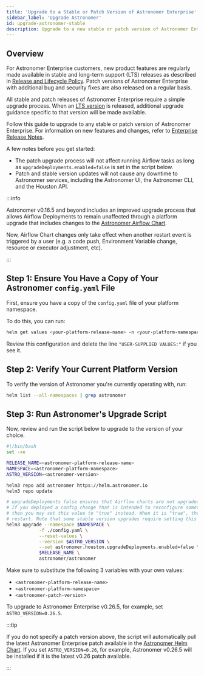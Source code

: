 ```yaml
---
title: 'Upgrade to a Stable or Patch Version of Astronomer Enterprise'
sidebar_label: 'Upgrade Astronomer'
id: upgrade-astronomer-stable
description: Upgrade to a new stable or patch version of Astronomer Enterprise.
---
```


## Overview

For Astronomer Enterprise customers, new product features are regularly made available in stable and long-term support (LTS) releases as described in [Release and Lifecycle Policy](release-lifecycle-policy.md). Patch versions of Astronomer Enterprise with additional bug and security fixes are also released on a regular basis.

All stable and patch releases of Astronomer Enterprise require a simple upgrade process. When an [LTS version](release-lifecycle-policy.md#release-channels) is released, additional upgrade guidance specific to that version will be made available.

Follow this guide to upgrade to any stable or patch version of Astronomer Enterprise. For information on new features and changes, refer to [Enterprise Release Notes](release-notes.md).

A few notes before you get started:
- The patch upgrade process will not affect running Airflow tasks as long as `upgradeDeployments.enabled=false` is set in the script below.
- Patch and stable version updates will not cause any downtime to Astronomer services, including the Astronomer UI, the Astronomer CLI, and the Houston API.

:::info

Astronomer v0.16.5 and beyond includes an improved upgrade process that allows Airflow Deployments to remain unaffected through a platform upgrade that includes changes to the [Astronomer Airflow Chart](https://github.com/astronomer/airflow-chart).

Now, Airflow Chart changes only take effect when another restart event is triggered by a user (e.g. a code push, Environment Variable change, resource or executor adjustment, etc).

:::

## Step 1: Ensure You Have a Copy of Your Astronomer `config.yaml` File

First, ensure you have a copy of the `config.yaml` file of your platform namespace.

To do this, you can run:

```sh
helm get values <your-platform-release-name> -n <your-platform-namespace>  > config.yaml
```

Review this configuration and delete the line `"USER-SUPPLIED VALUES:"` if you see it.

## Step 2: Verify Your Current Platform Version

To verify the version of Astronomer you're currently operating with, run:

```sh
helm list --all-namespaces | grep astronomer
```

## Step 3: Run Astronomer's Upgrade Script

Now, review and run the script below to upgrade to the version of your choice.

```sh
#!/bin/bash
set -xe

RELEASE_NAME=<astronomer-platform-release-name>
NAMESPACE=<astronomer-platform-namespace>
ASTRO_VERSION=<astronomer-version>

helm3 repo add astronomer https://helm.astronomer.io
helm3 repo update

# upgradeDeployments false ensures that Airflow charts are not upgraded when this script is ran
# If you deployed a config change that is intended to reconfigure something inside Airflow,
# then you may set this value to "true" instead. When it is "true", then each Airflow chart will
# restart. Note that some stable version upgrades require setting this value to true regardless of your own configuration.
helm3 upgrade --namespace $NAMESPACE \
            -f ./config.yaml \
            --reset-values \
            --version $ASTRO_VERSION \
            --set astronomer.houston.upgradeDeployments.enabled=false \
            $RELEASE_NAME \
            astronomer/astronomer
```

Make sure to substitute the following 3 variables with your own values:

- `<astronomer-platform-release-name>`
- `<astronomer-platform-namespace>`
- `<astronomer-patch-version>`

To upgrade to Astronomer Enterprise v0.26.5, for example, set `ASTRO_VERSION=0.26.5`.

:::tip

If you do not specify a patch version above, the script will automatically pull the latest Astronomer Enterprise patch available in the [Astronomer Helm Chart](https://github.com/astronomer/astronomer/releases). If you set `ASTRO_VERSION=0.26`, for example, Astronomer v0.26.5 will be installed if it is the latest v0.26 patch available.

:::
